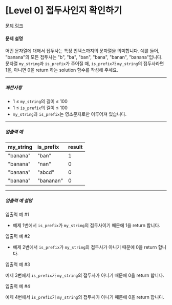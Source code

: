 # [Level 0] 접두사인지 확인하기

[문제 링크](https://school.programmers.co.kr/learn/courses/30/lessons/181906)

#### 문제 설명

어떤 문자열에 대해서 접두사는 특정 인덱스까지의 문자열을 의미합니다. 예를 들어, "banana"의 모든 접두사는 "b", "ba", "ban", "bana", "banan", "banana"입니다.
문자열 ```my_string```과 ```is_prefix```가 주어질 때, ```is_prefix```가 ```my_string```의 접두사라면 1을, 아니면 0을 return 하는 solution 함수를 작성해 주세요.

---

##### 제한사항
- 1 ≤ ```my_string```의 길이 ≤ 100
- 1 ≤ ```is_prefix```의 길이 ≤ 100
- ```my_string```과 ```is_prefix```는 영소문자로만 이루어져 있습니다.

---

##### 입출력 예
|my_string|is_prefix|result|
|:----|:----|:----|
|"banana"|"ban"|1|
|"banana"|"nan"|0|
|"banana"|"abcd"|0|
|"banana"|"bananan"|0|

---

##### 입출력 예 설명

입출력 예 #1

- 예제 1번에서 ```is_prefix```가 ```my_string```의 접두사이기 때문에 1을 return 합니다.

입출력 예 #2

- 예제 2번에서 ```is_prefix```가 ```my_string```의 접두사가 아니기 때문에 0을 return 합니다.

입출력 예 #3

예제 3번에서 ```is_prefix```가 ```my_string```의 접두사가 아니기 때문에 0을 return 합니다.

입출력 예 #4

예제 4번에서 ```is_prefix```가 ```my_string```의 접두사가 아니기 때문에 0을 return 합니다.
